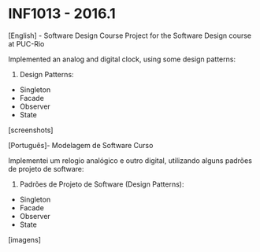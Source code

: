 # INF1013 - 2016.1
[English] - Software Design Course
Project for the Software Design course at PUC-Rio

Implemented an analog and digital clock, using some design patterns:

1) Design Patterns:
- Singleton
- Facade
- Observer
- State

[screenshots]



[Português]- Modelagem de Software Curso

Implementei um relogio analógico e outro digital, utilizando alguns padrões de projeto de software:

1) Padrões de Projeto de Software (Design Patterns):
- Singleton
- Facade
- Observer
- State

[imagens]
